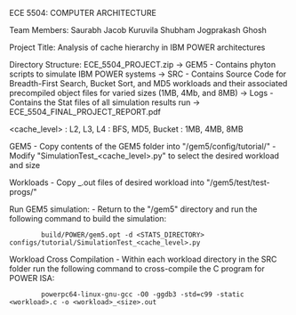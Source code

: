 ECE 5504: COMPUTER ARCHITECTURE

Team Members:
Saurabh Jacob Kuruvila
Shubham Jogprakash Ghosh

Project Title:
Analysis of cache hierarchy in IBM POWER architectures

Directory Structure:
ECE_5504_PROJECT.zip
                        -> GEM5 - Contains phyton scripts to simulate IBM POWER systems
                        -> SRC  - Contains Source Code for Breadth-First Search, Bucket Sort, and MD5 workloads and their associated precompiled object files for varied sizes (1MB, 4Mb, and 8MB)
                        -> Logs - Contains the Stat files of all simulation results run
                        -> ECE_5504_FINAL_PROJECT_REPORT.pdf

<cache_level> : L2, L3, L4
<workload> : BFS, MD5, Bucket
<size> : 1MB, 4MB, 8MB

GEM5
    - Copy contents of the GEM5 folder into "/gem5/config/tutorial/" 
    - Modify "SimulationTest_<cache_level>.py" to select the desired workload and size

Workloads
    - Copy <workload>_<size>.out files of desired workload into "/gem5/test/test-progs/"

Run GEM5 simulation:
    - Return to the "/gem5" directory and run the following command to build the simulation:

            build/POWER/gem5.opt -d <STATS_DIRECTORY> configs/tutorial/SimulationTest_<cache_level>.py

Workload Cross Compilation
    - Within each workload directory in the SRC folder run the following command to cross-compile the C program for POWER ISA:

            powerpc64-linux-gnu-gcc -O0 -ggdb3 -std=c99 -static <workload>.c -o <workload>_<size>.out  